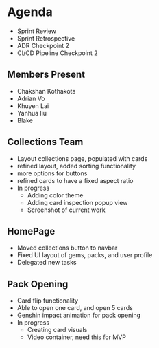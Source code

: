 # Agenda
- Sprint Review
- Sprint Retrospective
- ADR Checkpoint 2
- CI/CD Pipeline Checkpoint 2

## Members Present
- Chakshan Kothakota
- Adrian Vo
- Khuyen Lai
- Yanhua liu
- Blake

## Collections Team
- Layout collections page, populated with cards
- refined layout, added sorting functionality
- more options for buttons
- refined cards to have a fixed aspect ratio
- In progress
  - Adding color theme
  - Adding card inspection popup view
  - Screenshot of current work


## HomePage 
- Moved collections button to navbar
- Fixed UI layout of gems, packs, and user profile
- Delegated new tasks

## Pack Opening
- Card flip functionality
- Able to open one card, and open 5 cards
- Genshin impact animation for pack opening
- In progress
  - Creating card visuals
  - Video container, need this for MVP
